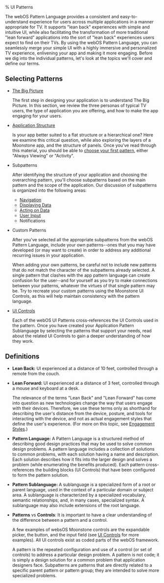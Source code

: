 ﻿% UI Patterns

The webOS Pattern Language provides a consistent and easy-to-understand
experience for users across multiple applications in a manner appropriate for
TV.  It supports "lean back" experiences with simple and intuitive UI, while
also facilitating the transformation of more traditional "lean forward"
applications into the sort of "lean back" experiences users expect to find on
their TVs.  By using the webOS Pattern Language, you can seamlessly merge your
simple UI with a highly immersive and personalized TV experience, enlivening
your app and making it more engaging.  Before we dig into the individual
patterns, let's look at the topics we'll cover and define our terms.

## Selecting Patterns

* [The Big Picture](patterns/the-big-picture.html)

    The first step in designing your application is to understand The Big
    Picture.  In this section, we review the three personas of typical TV users,
    the type of application you are offering, and how to make the app engaging
    for your users.

* [Application Structure](patterns/app-structure.html)

    Is your app better suited to a flat structure or a hierarchical one?  Here
    we examine this critical question, while also exploring the layers of a
    Moonstone app, and the structure of panels.  Once you've read through this
    material, you should be able to [choose your first
    pattern](patterns/app-structure/panel-patterns.html), either "Always
    Viewing" or "Activity".

* Subpatterns

    After identifying the structure of your application and choosing the
    overarching pattern, you'll choose subpatterns based on the main pattern and
    the scope of the application.  Our discussion of subpatterns is organized
    into the following areas:

    * [Navigation](patterns/navigation.html)
    * [Displaying Data](patterns/displaying-data.html)
    * [Acting on Data](patterns/acting-on-data.html)
    * [User Input](patterns/user-input.html)
    * Notifications

* Custom Patterns

    After you've selected all the appropriate subpatterns from the webOS Pattern
    Language, include your own patterns--ones that you may have developed (or
    may want to create) in order to address any additional recurring issues in
    your application.

    When adding your own patterns, be careful not to include new patterns that
    do not match the character of the subpatterns already selected.  A single
    pattern that clashes with the app pattern language can create confusion for
    the user--and for yourself as you try to make connections between your
    patterns, whatever the virtues of that single pattern may be.  Try to
    recreate your custom patterns using the Moonstone UI Controls, as this will
    help maintain consistency with the pattern language.

* [UI Controls](controls.html)

    Each of the webOS UI Patterns cross-references the UI Controls used in the
    pattern.  Once you have created your Application Pattern Sublanguage by
    selecting the patterns that support your needs, read about the related UI
    Controls to gain a deeper understanding of how they work.

## Definitions

* **Lean Back:** UI experienced at a distance of 10 feet, controlled through a
    remote from the couch.

* **Lean Forward:** UI experienced at a distance of 3 feet, controlled through a
    mouse and keyboard at a desk.

    The relevance of the terms "Lean Back" and "Lean Forward" has come into
    question as new technologies change the way that users engage with their
    devices.  Therefore, we use these terms only as shorthand for describing the
    user's distance from the device, posture, and tools for interacting with the
    device, and not as actual engagement styles that define the user's
    experience.  (For more on this topic, see [Engagement
    Styles](patterns/the-big-picture.html#engagement-styles).)

* **Pattern Language:** A Pattern Language is a structured method of describing
    good design practices that may be used to solve common design problems.  A
    pattern language includes a collection of solutions to common problems, with
    each solution having a name and description.  Each solution describes how it
    fits into the larger design and solves a problem (while enumerating the
    benefits produced).  Each pattern cross-references the building blocks (UI
    Controls) that have been configured to form the pattern solution.

* **Pattern Sublanguage:** A sublanguage is a specialized form of a root or
    parent language, used in the context of a particular domain or subject area.
    A sublanguage is characterized by a specialized vocabulary, semantic
    relationships, and, in many cases, specialized syntax.  A sublanguage may
    also include extensions of the root language.

* **Patterns** vs **Controls**: It is important to have a clear understanding of
    the difference between a pattern and a control.

    A few examples of websOS Moonstone controls are the expandable picker, the
    button, and the input field (see [UI Controls](controls.html) for more
    examples).  All UI controls exist as coded parts of the webOS framework.

    A pattern is the repeated configuration and use of a control (or set of
    controls) to address a particular design problem. A pattern is not code; it
    is simply a design solution for a common problem that application designers
    face.  Subpatterns are patterns that are directly related to a specific
    parent pattern or pattern group; they are intended to solve more specialized
    problems.
